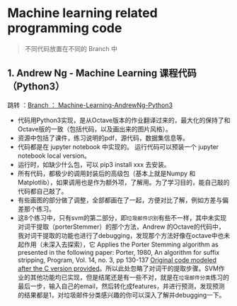 # Machine learning related programming code
> 不同代码放置在不同的 Branch 中

## 1. Andrew Ng - Machine Learning 课程代码（Python3）

跳转 ：[Branch ： Machine-Learning-AndrewNg-Python3](https://github.com/ezxiake/machine_learning_related/tree/Machine-Learning-AndrewNg-Python3)

* 代码用Python3实现，是从Octave版本的作业翻译过来的，最大化的保持了和Octave版的一致（包括代码，以及画出来的图片风格）。
* 资源中包括了课件，练习说明的pdf，源代码，数据集信息等。
* 代码都是在 jupyter notebook 中实现的。 运行代码可以预装一个 jupyter notebook local version。
* 运行时，如缺少什么包，可以 pip3 install xxx 去安装。
* 所有代码，都极少的调用封装后的高级包（基本上就是Numpy 和 Matplotlib），如果调用也是作为额外项，了解用。为了学习目的，能自己敲的代码都自己敲了。
* 有些画图的部分做了调整，全部都画在了一起，方便对比了解，例如方差与偏差那个练习。
* 这8个练习中，只有svm的第二部分，即`垃圾邮件识别`有些不一样，其中未实现对词干提取（porterStemmer）的那个方法，Andrew 的Octave的代码中，我对词干提取的功能也进行了debugging，发现那个方法好像在octave中也未起作用（未深入去探索），它 Applies the Porter Stemming algorithm as presented in the following paper: Porter, 1980, An algorithm for suffix stripping, Program, Vol. 14, no. 3, pp 130-137 [Original code modeled after the C version provided](http://www.tartarus.org/~martin/PorterStemmer/c.txt)。所以此处忽略了对词干的提取步骤。SVM作业的其他功能均已实现，但是结尾还是有一些不对，就是在`垃圾邮件分类`练习的最后一步，输入自己的email，然后转化成features，并进行预测，发现预测的结果都是1，对垃圾邮件分类感兴趣的你可以深入了解并debugging一下。


